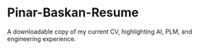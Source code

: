 # Pinar-Baskan-Resume
A downloadable copy of my current CV, highlighting AI, PLM, and engineering experience.
